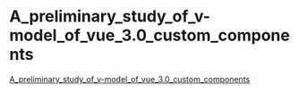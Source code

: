 # A_preliminary_study_of_v-model_of_vue_3.0_custom_components
[A_preliminary_study_of_v-model_of_vue_3.0_custom_components](https://aiwithcloud.com/2022/09/14/a_preliminary_study_of_v_model_of_vue_3-0_custom_components/)